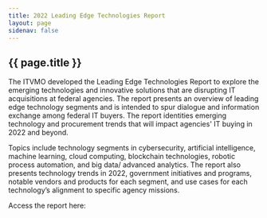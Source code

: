 ```yaml
---
title: 2022 Leading Edge Technologies Report
layout: page
sidenav: false
---
```


<section class="grid-container padding-left-0 padding-right-1">
<h1 class="margin-top-0">{{ page.title }}</h1>
<p>The ITVMO developed the Leading Edge Technologies Report to explore the emerging technologies and innovative solutions that are disrupting IT acquisitions at federal agencies. The report presents an overview of leading edge technology segments and is intended to spur dialogue and information exchange among federal IT buyers. The report identities emerging technology and procurement trends that will impact agencies' IT buying in 2022 and beyond.</p>

<p>Topics include technology segments in cybersecurity, artificial intelligence, machine learning, cloud computing, blockchain technologies, robotic process automation, and big data/ advanced analytics. The report also presents technology trends in 2022, government initiatives and programs, notable vendors and products for each segment, and use cases for each technology’s alignment to specific agency missions.</p>

<p>Access the report here: </p>

</section>